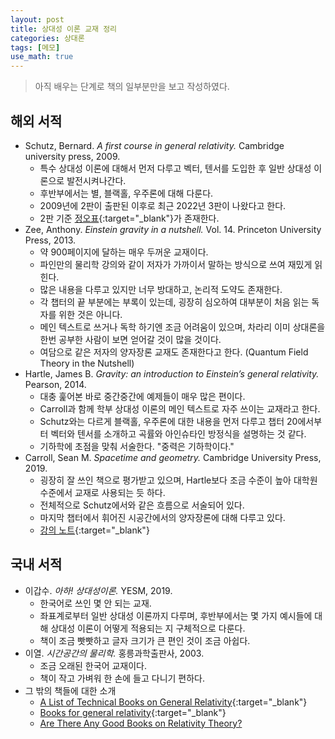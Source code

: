 ```yaml
---
layout: post
title: 상대성 이론 교재 정리
categories: 상대론
tags: [메모]
use_math: true
---
```


> 아직 배우는 단계로 책의 일부분만을 보고 작성하였다.
## 해외 서적
- Schutz, Bernard. *A first course in general relativity.* Cambridge university press, 2009.
  - 특수 상대성 이론에 대해서 먼저 다루고 벡터, 텐서를 도입한 후 일반 상대성 이론으로 발전시켜나간다.
  - 후반부에서는 별, 블랙홀, 우주론에 대해 다룬다.
  - 2009년에 2판이 출판된 이후로 최근 2022년 3판이 나왔다고 한다.
  - 2판 기준 [정오표](https://www.cambridge.org/us/files/7013/6680/8314/ErrataSheet.Feb2011.pdf){:target="_blank"}가 존재한다.
- Zee, Anthony. *Einstein gravity in a nutshell.* Vol. 14. Princeton University Press, 2013.
  - 약 900페이지에 달하는 매우 두꺼운 교재이다.
  - 파인만의 물리학 강의와 같이 저자가 가까이서 말하는 방식으로 쓰여 재밌게 읽힌다.
  - 많은 내용을 다루고 있지만 너무 방대하고, 논리적 도약도 존재한다.
  - 각 챕터의 끝 부분에는 부록이 있는데, 굉장히 심오하여 대부분이 처음 읽는 독자를 위한 것은 아니다.
  - 메인 텍스트로 쓰거나 독학 하기엔 조금 어려움이 있으며, 차라리 이미 상대론을 한번 공부한 사람이 보면 얻어갈 것이 많을 것이다.
  - 여담으로 같은 저자의 양자장론 교재도 존재한다고 한다. (Quantum Field Theory in the Nutshell)
- Hartle, James B. *Gravity: an introduction to Einstein’s general relativity.* Pearson, 2014.
  - 대충 훑어본 바로 중간중간에 예제들이 매우 많은 편이다.
  - Carroll과 함께 학부 상대성 이론의 메인 텍스트로 자주 쓰이는 교재라고 한다.
  - Schutz와는 다르게 블랙홀, 우주론에 대한 내용을 먼저 다루고 챕터 20에서부터 벡터와 텐서를 소개하고 곡률와 아인슈타인 방정식을 설명하는 것 같다.
  - 기하학에 초점을 맞춰 서술한다. "중력은 기하학이다."
- Carroll, Sean M. *Spacetime and geometry.* Cambridge University Press, 2019.
  - 굉장히 잘 쓰인 책으로 평가받고 있으며, Hartle보다 조금 수준이 높아 대학원 수준에서 교재로 사용되는 듯 하다.
  - 전체적으로 Schutz에서와 같은 흐름으로 서술되어 있다.
  - 마지막 챕터에서 휘어진 시공간에서의 양자장론에 대해 다루고 있다.
  - [강의 노트](http://www.preposterousuniverse.com/grnotes/){:target="_blank"}
## 국내 서적
- 이갑수. *아하! 상대성이론.* YESM, 2019.
  - 한국어로 쓰인 몇 안 되는 교재.
  - 좌표계로부터 일반 상대성 이론까지 다루며, 후반부에서는 몇 가지 예시들에 대해 상대성 이론이 어떻게 적용되는 지 구체적으로 다룬다.
  - 책이 조금 빳빳하고 글자 크기가 큰 편인 것이 조금 아쉽다.
- 이열. *시간공간의 물리학.* 홍릉과학출판사, 2003.
  - 조금 오래된 한국어 교재이다.
  - 책이 작고 가벼워 한 손에 들고 다니기 편하다.
- 그 밖의 책들에 대한 소개
  - [A List of Technical Books on General Relativity](http://physics.unm.edu/Courses/Finley/p581/Booklist.html){:target="_blank"}
  - [Books for general relativity](https://physics.stackexchange.com/questions/363/books-for-general-relativity){:target="_blank"}
  - [Are There Any Good Books on Relativity Theory?](https://math.ucr.edu/home/baez/physics/Administrivia/rel_booklist.html#intro_sr)

